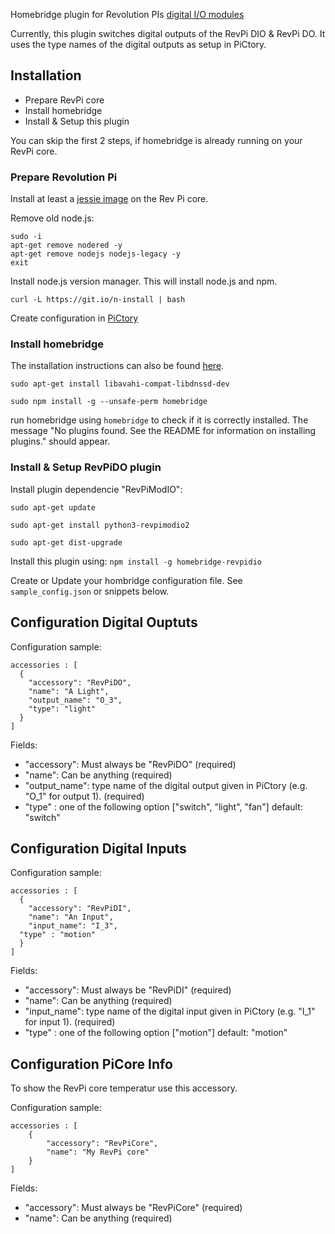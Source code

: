 Homebridge plugin for Revolution PIs [digital I/O modules](https://revolution.kunbus.com/io-modules/)

Currently, this plugin switches digital outputs of the RevPi DIO & RevPi DO.
It uses the type names of the digital outputs as setup in PiCtory.


## Installation

- Prepare RevPi core
- Install homebridge
- Install & Setup this plugin

You can skip the first 2 steps, if homebridge is already running on your RevPi core.

### Prepare Revolution Pi

Install at least a [jessie image](https://revolution.kunbus.com/tutorials/images/install-jessie/) on the Rev Pi core.

Remove old node.js:

```
sudo -i
apt-get remove nodered -y
apt-get remove nodejs nodejs-legacy -y
exit
```

Install node.js version manager.
This will install node.js and npm.

```
curl -L https://git.io/n-install | bash
```

Create configuration in [PiCtory](https://revolution.kunbus.com/tutorials/revpi-dio-pictory-configuration/)

### Install homebridge

The installation instructions can also be found [here](https://github.com/nfarina/homebridge).

```
sudo apt-get install libavahi-compat-libdnssd-dev

sudo npm install -g --unsafe-perm homebridge
```


run homebridge using `homebridge` to check if it is  correctly installed. The message "No plugins found. See the README for information on installing plugins." should appear.


###  Install & Setup RevPiDO plugin

Install plugin dependencie "RevPiModIO":

```
sudo apt-get update

sudo apt-get install python3-revpimodio2

sudo apt-get dist-upgrade
```

Install this plugin using: `npm install -g homebridge-revpidio`

Create or Update your hombridge configuration file. See `sample_config.json` or snippets below.

## Configuration Digital Ouptuts

Configuration sample:

```
accessories : [
  {
    "accessory": "RevPiDO",
	"name": "A Light",
	"output_name": "O_3",
	"type": "light"
  }
]
```

Fields:

- "accessory": Must always be "RevPiDO" (required)
- "name": Can be anything (required)
- "output\_name": type name of the digital output given in PiCtory (e.g. "O_1" for output 1). (required)
- "type" : one of the following option ["switch", "light", "fan"] default: "switch"


## Configuration Digital Inputs

Configuration sample:

```
accessories : [
  {
    "accessory": "RevPiDI",
	"name": "An Input",
	"input_name": "I_3",
  "type" : "motion"
  }
]
```

Fields:

- "accessory": Must always be "RevPiDI" (required)
- "name": Can be anything (required)
- "input\_name": type name of the digital input given in PiCtory (e.g. "I_1" for input 1). (required)
- "type" : one of the following option ["motion"] default: "motion"

## Configuration PiCore Info

To show the RevPi core temperatur use this accessory.

Configuration sample:

```
accessories : [
    {
		"accessory": "RevPiCore",
		"name": "My RevPi core"
	}
]
```

Fields:

- "accessory": Must always be "RevPiCore" (required)
- "name": Can be anything (required)
